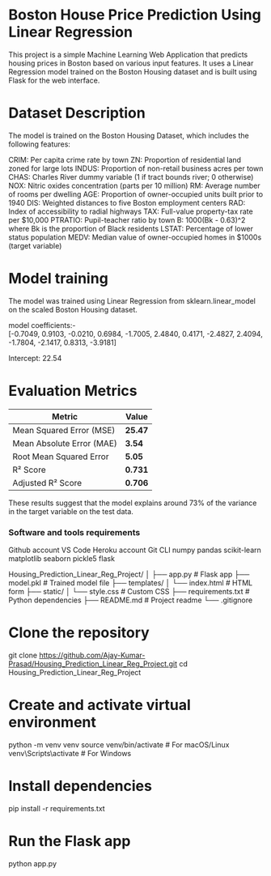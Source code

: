 # Boston House Price Prediction Using Linear Regression

This project is a simple Machine Learning Web Application that predicts housing prices in Boston based on various input features. It uses a Linear Regression model trained on the Boston Housing dataset and is built using Flask for the web interface.

# Dataset Description

The model is trained on the Boston Housing Dataset, which includes the following features:

CRIM: Per capita crime rate by town
ZN: Proportion of residential land zoned for large lots
INDUS: Proportion of non-retail business acres per town
CHAS: Charles River dummy variable (1 if tract bounds river; 0 otherwise)
NOX: Nitric oxides concentration (parts per 10 million)
RM: Average number of rooms per dwelling
AGE: Proportion of owner-occupied units built prior to 1940
DIS: Weighted distances to five Boston employment centers
RAD: Index of accessibility to radial highways
TAX: Full-value property-tax rate per $10,000
PTRATIO: Pupil-teacher ratio by town
B: 1000(Bk - 0.63)^2 where Bk is the proportion of Black residents
LSTAT: Percentage of lower status population
MEDV: Median value of owner-occupied homes in $1000s (target variable)

# Model training

The model was trained using Linear Regression from sklearn.linear_model on the scaled Boston Housing dataset.

model coefficients:-  
[-0.7049, 0.9103, -0.0210, 0.6984, -1.7005, 2.4840,
 0.4171, -2.4827, 2.4094, -1.7804, -2.1417, 0.8313,
 -3.9181]

Intercept: 22.54

# Evaluation Metrics

| Metric                    | Value     |
| ------------------------- | --------- |
| Mean Squared Error (MSE)  | **25.47** |
| Mean Absolute Error (MAE) | **3.54**  |
| Root Mean Squared Error   | **5.05**  |
| R² Score                  | **0.731** |
| Adjusted R² Score         | **0.706** |

These results suggest that the model explains around 73% of the variance in the target variable on the test data.

### Software and tools requirements

Github account
VS Code
Heroku account
Git CLI
numpy
pandas
scikit-learn
matplotlib
seaborn
pickle5
flask

Housing_Prediction_Linear_Reg_Project/
│
├── app.py                     # Flask app
├── model.pkl                  # Trained model file
├── templates/
│   └── index.html             # HTML form
├── static/
│   └── style.css              # Custom CSS
├── requirements.txt           # Python dependencies
├── README.md                  # Project readme
└── .gitignore

# Clone the repository
git clone https://github.com/Ajay-Kumar-Prasad/Housing_Prediction_Linear_Reg_Project.git
cd Housing_Prediction_Linear_Reg_Project

# Create and activate virtual environment
python -m venv venv
source venv/bin/activate  # For macOS/Linux
venv\Scripts\activate     # For Windows

# Install dependencies
pip install -r requirements.txt

# Run the Flask app
python app.py
